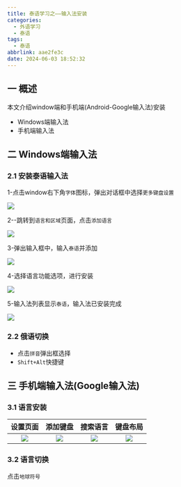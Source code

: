 ```yaml
---
title: 泰语学习之——输入法安装
categories:
  - 外语学习
  - 泰语
tags:
  - 泰语
abbrlink: aae2fe3c
date: 2024-06-03 18:52:32
---
```

## 一 概述

本文介绍window端和手机端(Android-Google输入法)安装

* Windows端输入法
* 手机端输入法

<!--more-->

## 二 Windows端输入法

### 2.1 安装泰语输入法

1-点击window右下角`字体`图标，弹出对话框中选择`更多键盘设置`

![][1]

2--跳转到`语言和区域`页面，点击`添加语言`

![][2]

3-弹出输入框中，输入`泰语`并添加

![][3]

4-选择语言功能选项，进行安装

![][4]

5-输入法列表显示`泰语`，输入法已安装完成

![][5]

### 2.2 俄语切换

- 点击`拼音`弹出框选择
- `Shift+Alt`快捷键

## 三 手机端输入法(Google输入法)

### 3.1  语言安装

| 设置页面 | 添加键盘 | 搜索语言 | 键盘布局 |
| :------: | :------: | :------: | :------: |
|  ![][6]  |  ![][7]  |  ![][8]  |  ![][9]  |

### 3.2 语言切换

点击`地球符号`





[1]:https://jsd.onmicrosoft.cn/gh/PGzxc/CDN/blog-lan-thai/thai-win-keyboard-more-1.png
[2]:https://jsd.onmicrosoft.cn/gh/PGzxc/CDN/blog-lan-thai/thai-win-lan-add-2.png
[3]:https://jsd.onmicrosoft.cn/gh/PGzxc/CDN/blog-lan-thai/thai-win-lan-add-click-3.png
[4]:https://jsd.onmicrosoft.cn/gh/PGzxc/CDN/blog-lan-thai/thai-win-lan-add-func-4.png
[5]:https://jsd.onmicrosoft.cn/gh/PGzxc/CDN/blog-lan-thai/thai-win-lan-add-finish-5.png
[6]:https://jsd.onmicrosoft.cn/gh/PGzxc/CDN/blog-lan-thai/thai-phone-setting-6.png
[7]:https://jsd.onmicrosoft.cn/gh/PGzxc/CDN/blog-lan-thai/thai-phone-key-add-7.png
[8]:https://jsd.onmicrosoft.cn/gh/PGzxc/CDN/blog-lan-thai/thai-phone-search-lan-8.png
[9]:https://jsd.onmicrosoft.cn/gh/PGzxc/CDN/blog-lan-thai/thai-phone-key-layout-9.png